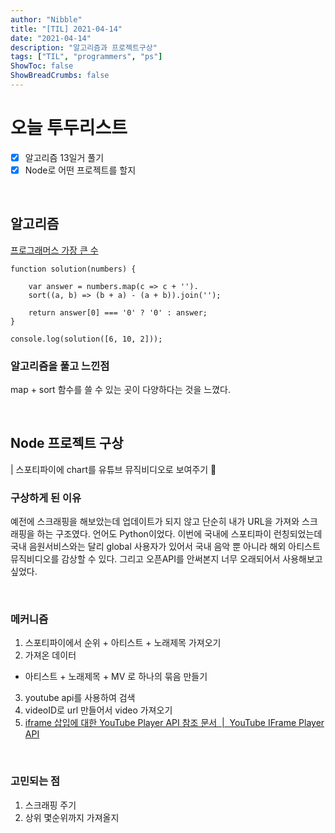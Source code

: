 ```yaml
---
author: "Nibble"
title: "[TIL] 2021-04-14"
date: "2021-04-14"
description: "알고리즘과 프로젝트구상"
tags: ["TIL", "programmers", "ps"]
ShowToc: false
ShowBreadCrumbs: false
---
```


# 오늘 투두리스트
- [x] 알고리즘 13일거 풀기
- [x] Node로 어떤 프로젝트를 할지

<br />

## 알고리즘
[프로그래머스 가장 큰 수](https://programmers.co.kr/learn/courses/30/lessons/42746)
```
function solution(numbers) {

    var answer = numbers.map(c => c + '').
    sort((a, b) => (b + a) - (a + b)).join('');

    return answer[0] === '0' ? '0' : answer;
}

console.log(solution([6, 10, 2]));
```
### 알고리즘을 풀고 느낀점
map + sort 함수를 쓸 수 있는 곳이 다양하다는 것을 느꼈다. 

<br />

## Node 프로젝트 구상
| 스포티파이에 chart를 유튜브 뮤직비디오로 보여주기 🤩

 ### 구상하게 된 이유
 예전에 스크래핑을 해보았는데 업데이트가 되지 않고 단순히 내가 URL을 가져와 스크래핑을 하는 구조였다. 언어도 Python이었다. 이번에 국내에 스포티파이 런칭되었는데 국내 음원서비스와는 달리 global 사용자가 있어서 국내 음악 뿐 아니라 해외 아티스트 뮤직비디오를 감상할 수 있다.
 그리고 오픈API를 안써본지 너무 오래되어서 사용해보고싶었다.

<br />

 ### 메커니즘
1. 스포티파이에서 순위 + 아티스트 + 노래제목 가져오기
2. 가져온 데이터
- 아티스트 + 노래제목 + MV 로 하나의 묶음 만들기
3. youtube api를 사용하여 검색
4. videoID로 url 만들어서 video 가져오기
5. [iframe 삽입에 대한 YouTube Player API 참조 문서  |  YouTube IFrame Player API](https://developers.google.com/youtube/iframe_api_reference?hl=ko)
   
<br />

### 고민되는 점
1. 스크래핑 주기
2. 상위 몇순위까지 가져올지